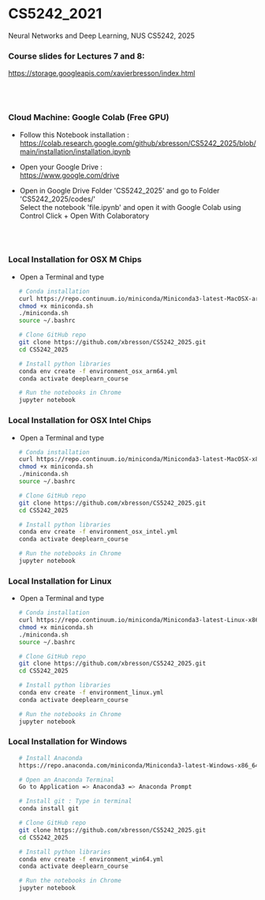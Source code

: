 # CS5242_2021
Neural Networks and Deep Learning, NUS CS5242, 2025



### Course slides for Lectures 7 and 8: 
https://storage.googleapis.com/xavierbresson/index.html



<br><br>


### Cloud Machine: Google Colab (Free GPU)

* Follow this Notebook installation :<br>
https://colab.research.google.com/github/xbresson/CS5242_2025/blob/main/installation/installation.ipynb

* Open your Google Drive :<br>
https://www.google.com/drive

* Open in Google Drive Folder 'CS5242_2025' and go to Folder 'CS5242_2025/codes/'<br>
Select the notebook 'file.ipynb' and open it with Google Colab using Control Click + Open With Colaboratory



<br><br>

### Local Installation for OSX M Chips

* Open a Terminal and type


```sh
   # Conda installation
   curl https://repo.continuum.io/miniconda/Miniconda3-latest-MacOSX-arm64.sh -o miniconda.sh -J -L -k # OSX M
   chmod +x miniconda.sh
   ./miniconda.sh
   source ~/.bashrc

   # Clone GitHub repo
   git clone https://github.com/xbresson/CS5242_2025.git
   cd CS5242_2025

   # Install python libraries
   conda env create -f environment_osx_arm64.yml
   conda activate deeplearn_course

   # Run the notebooks in Chrome
   jupyter notebook
   ```


### Local Installation for OSX Intel Chips 

* Open a Terminal and type


```sh
   # Conda installation
   curl https://repo.continuum.io/miniconda/Miniconda3-latest-MacOSX-x86_64.sh -o miniconda.sh -J -L -k # OSX Intel
   chmod +x miniconda.sh
   ./miniconda.sh
   source ~/.bashrc

   # Clone GitHub repo
   git clone https://github.com/xbresson/CS5242_2025.git
   cd CS5242_2025

   # Install python libraries
   conda env create -f environment_osx_intel.yml
   conda activate deeplearn_course

   # Run the notebooks in Chrome
   jupyter notebook
   ```


### Local Installation for Linux

* Open a Terminal and type


```sh
   # Conda installation
   curl https://repo.continuum.io/miniconda/Miniconda3-latest-Linux-x86_64.sh -o miniconda.sh -J -L -k # Linux
   chmod +x miniconda.sh
   ./miniconda.sh
   source ~/.bashrc

   # Clone GitHub repo
   git clone https://github.com/xbresson/CS5242_2025.git
   cd CS5242_2025

   # Install python libraries
   conda env create -f environment_linux.yml
   conda activate deeplearn_course

   # Run the notebooks in Chrome
   jupyter notebook
   ```




### Local Installation for Windows 

```sh
   # Install Anaconda 
   https://repo.anaconda.com/miniconda/Miniconda3-latest-Windows-x86_64.exe

   # Open an Anaconda Terminal 
   Go to Application => Anaconda3 => Anaconda Prompt 

   # Install git : Type in terminal
   conda install git 

   # Clone GitHub repo
   git clone https://github.com/xbresson/CS5242_2025.git
   cd CS5242_2025

   # Install python libraries
   conda env create -f environment_win64.yml
   conda activate deeplearn_course

   # Run the notebooks in Chrome
   jupyter notebook
   ```






<br><br><br><br><br><br>